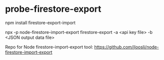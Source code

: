 # probe-firestore-export

npm install firestore-export-import

npx -p node-firestore-import-export firestore-export -a \<api key file\> -b \<JSON output data file\>


Repo for Node firestore-import-export tool: https://github.com/jloosli/node-firestore-import-export
